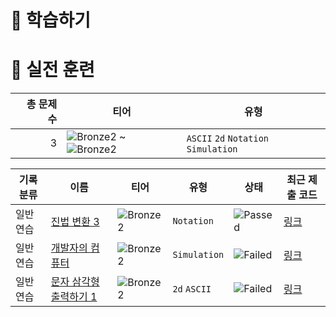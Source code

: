 # 📖 학습하기

# 🥇 실전 훈련
|총 문제 수|티어|유형|
|---:|---|---|
|3|![Bronze2][b2] ~ ![Bronze2][b2]|`ASCII` `2d` `Notation` `Simulation`|

|기록분류|이름|티어|유형|상태|최근 제출 코드|
|---|---|---|---|---|---|
|일반 연습|[진법 변환 3](https://www.codetree.ai/training-field/search/problems/base-conversion-3)|![Bronze2][b2]|`Notation`|![Passed][passed]|[링크](https://github.com/Seongjin1225/codetree-TILs/blob/main/240725/%EC%A7%84%EB%B2%95%20%EB%B3%80%ED%99%98%203/base-conversion-3.py)|
|일반 연습|[개발자의 컴퓨터](https://www.codetree.ai/training-field/search/problems/developer's-computers)|![Bronze2][b2]|`Simulation`|![Failed][failed]|[링크](https://github.com/Seongjin1225/codetree-TILs/blob/main/240725/%EA%B0%9C%EB%B0%9C%EC%9E%90%EC%9D%98%20%EC%BB%B4%ED%93%A8%ED%84%B0/developer's-computers.py)|
|일반 연습|[문자 삼각형 출력하기 1](https://www.codetree.ai/training-field/search/problems/print-char-triangle-1)|![Bronze2][b2]|`2d` `ASCII`|![Failed][failed]|[링크](https://github.com/Seongjin1225/codetree-TILs/blob/main/240725/%EB%AC%B8%EC%9E%90%20%EC%82%BC%EA%B0%81%ED%98%95%20%EC%B6%9C%EB%A0%A5%ED%95%98%EA%B8%B0%201/print-char-triangle-1.py)|










[b5]: https://img.shields.io/badge/Bronze_5-%235D3E31.svg
[b4]: https://img.shields.io/badge/Bronze_4-%235D3E31.svg
[b3]: https://img.shields.io/badge/Bronze_3-%235D3E31.svg
[b2]: https://img.shields.io/badge/Bronze_2-%235D3E31.svg
[b1]: https://img.shields.io/badge/Bronze_1-%235D3E31.svg
[s5]: https://img.shields.io/badge/Silver_5-%23394960.svg
[s4]: https://img.shields.io/badge/Silver_4-%23394960.svg
[s3]: https://img.shields.io/badge/Silver_3-%23394960.svg
[s2]: https://img.shields.io/badge/Silver_2-%23394960.svg
[s1]: https://img.shields.io/badge/Silver_1-%23394960.svg
[g5]: https://img.shields.io/badge/Gold_5-%23FFC433.svg
[g4]: https://img.shields.io/badge/Gold_4-%23FFC433.svg
[g3]: https://img.shields.io/badge/Gold_3-%23FFC433.svg
[g2]: https://img.shields.io/badge/Gold_2-%23FFC433.svg
[g1]: https://img.shields.io/badge/Gold_1-%23FFC433.svg
[p5]: https://img.shields.io/badge/Platinum_5-%2376DDD8.svg
[p4]: https://img.shields.io/badge/Platinum_4-%2376DDD8.svg
[p3]: https://img.shields.io/badge/Platinum_3-%2376DDD8.svg
[p2]: https://img.shields.io/badge/Platinum_2-%2376DDD8.svg
[p1]: https://img.shields.io/badge/Platinum_1-%2376DDD8.svg
[passed]: https://img.shields.io/badge/Passed-%23009D27.svg
[failed]: https://img.shields.io/badge/Failed-%23D24D57.svg
[easy]: https://img.shields.io/badge/쉬움-%235cb85c.svg?for-the-badge
[medium]: https://img.shields.io/badge/보통-%23FFC433.svg?for-the-badge
[hard]: https://img.shields.io/badge/어려움-%23D24D57.svg?for-the-badge